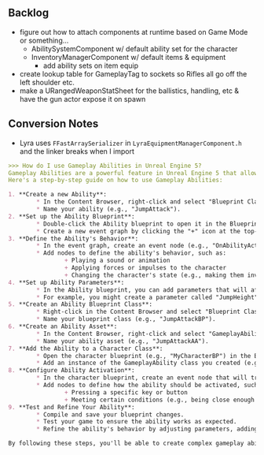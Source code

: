 ## Backlog
- figure out how to attach components at runtime based on Game Mode or something...
    - AbilitySystemComponent w/ default ability set for the character
    - InventoryManagerComponent w/ default items & equipment
        - add ability sets on item equip
- create lookup table for GameplayTag to sockets so Rifles all go off the left shoulder etc.
- make a URangedWeaponStatSheet for the ballistics, handling, etc & have the gun actor expose it on spawn

## Conversion Notes
- Lyra uses `FFastArraySerializer` in `LyraEquipmentManagerComponent.h` and the linker breaks when I import

```md
>>> How do I use Gameplay Abilities in Unreal Engine 5?
Gameplay Abilities are a powerful feature in Unreal Engine 5 that allows you to create complex behaviors and interactions for your characters.
Here's a step-by-step guide on how to use Gameplay Abilities:

1. **Create a new Ability**:
        * In the Content Browser, right-click and select "Blueprint Class" > "GameplayAbility".
        * Name your ability (e.g., "JumpAttack").
2. **Set up the Ability Blueprint**:
        * Double-click the Ability blueprint to open it in the Blueprint Editor.
        * Create a new event graph by clicking the "+" icon at the top-right corner of the editor.
3. **Define the Ability's Behavior**:
        * In the event graph, create an event node (e.g., "OnAbilityActivated") that will trigger when the ability is activated.
        * Add nodes to define the ability's behavior, such as:
                + Playing a sound or animation
                + Applying forces or impulses to the character
                + Changing the character's state (e.g., making them invincible)
4. **Set up Ability Parameters**:
        * In the Ability blueprint, you can add parameters that will affect its behavior.
        * For example, you might create a parameter called "JumpHeight" that determines how high the character jumps when using the JumpAttack ability.
5. **Create an Ability Blueprint Class**:
        * Right-click in the Content Browser and select "Blueprint Class" > "GameplayAbility".
        * Name your blueprint class (e.g., "JumpAttackBP").
6. **Create an Ability Asset**:
        * In the Content Browser, right-click and select "GameplayAbilityAsset".
        * Name your ability asset (e.g., "JumpAttackAA").
7. **Add the Ability to a Character Class**:
        * Open the character blueprint (e.g., "MyCharacterBP") in the Blueprint Editor.
        * Add an instance of the GameplayAbility class you created (e.g., "JumpAttackBP") as a component to the character.
8. **Configure Ability Activation**:
        * In the character blueprint, create an event node that will trigger when the ability is activated (e.g., "OnJumpAttackActivated").
        * Add nodes to define how the ability should be activated, such as:
                + Pressing a specific key or button
                + Meeting certain conditions (e.g., being close enough to an enemy)
9. **Test and Refine Your Ability**:
        * Compile and save your blueprint changes.
        * Test your game to ensure the ability works as expected.
        * Refine the ability's behavior by adjusting parameters, adding more nodes, or creating additional blueprints.

By following these steps, you'll be able to create complex gameplay abilities for your characters in Unreal Engine 5. Happy coding!
```
